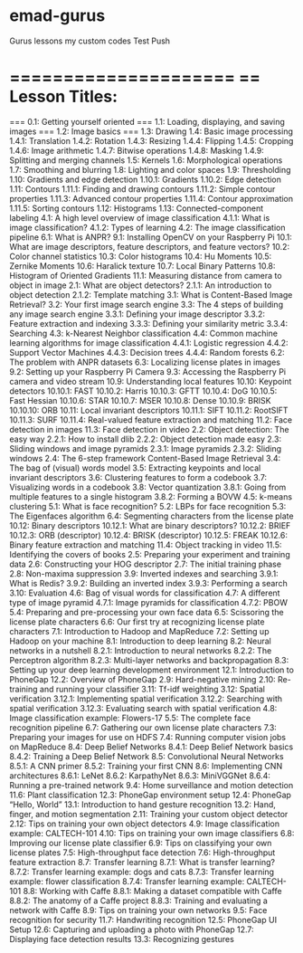 # emad-gurus
Gurus lessons my custom codes
Test Push


=====================
== Lesson Titles:
=====================
=== 0.1: Getting yourself oriented
=== 1.1: Loading, displaying, and saving images
=== 1.2: Image basics
=== 1.3: Drawing
1.4: Basic image processing
1.4.1: Translation
1.4.2: Rotation
1.4.3: Resizing
1.4.4: Flipping
1.4.5: Cropping
1.4.6: Image arithmetic
1.4.7: Bitwise operations
1.4.8: Masking
1.4.9: Splitting and merging channels
1.5: Kernels
1.6: Morphological operations
1.7: Smoothing and blurring
1.8: Lighting and color spaces
1.9: Thresholding
1.10: Gradients and edge detection
1.10.1: Gradients
1.10.2: Edge detection
1.11: Contours
1.11.1: Finding and drawing contours
1.11.2: Simple contour properties
1.11.3: Advanced contour properties
1.11.4: Contour approximation
1.11.5: Sorting contours
1.12: Histograms
1.13: Connected-component labeling
4.1: A high level overview of image classification
4.1.1: What is image classification?
4.1.2: Types of learning
4.2: The image classification pipeline
6.1: What is ANPR?
9.1: Installing OpenCV on your Raspberry Pi
10.1: What are image descriptors, feature descriptors, and feature vectors?
10.2: Color channel statistics
10.3: Color histograms
10.4: Hu Moments
10.5: Zernike Moments
10.6: Haralick texture
10.7: Local Binary Patterns
10.8: Histogram of Oriented Gradients
11.1: Measuring distance from camera to object in image
2.1: What are object detectors?
2.1.1: An introduction to object detection
2.1.2: Template matching
3.1: What is Content-Based Image Retrieval?
3.2: Your first image search engine
3.3: The 4 steps of building any image search engine
3.3.1: Defining your image descriptor
3.3.2: Feature extraction and indexing
3.3.3: Defining your similarity metric
3.3.4: Searching
4.3: k-Nearest Neighbor classification
4.4: Common machine learning algorithms for image classification
4.4.1: Logistic regression
4.4.2: Support Vector Machines
4.4.3: Decision trees
4.4.4: Random forests
6.2: The problem with ANPR datasets
6.3: Localizing license plates in images
9.2: Setting up your Raspberry Pi Camera
9.3: Accessing the Raspberry Pi camera and video stream
10.9: Understanding local features
10.10: Keypoint detectors
10.10.1: FAST
10.10.2: Harris
10.10.3: GFTT
10.10.4: DoG
10.10.5: Fast Hessian
10.10.6: STAR
10.10.7: MSER
10.10.8: Dense
10.10.9: BRISK
10.10.10: ORB
10.11: Local invariant descriptors
10.11.1: SIFT
10.11.2: RootSIFT
10.11.3: SURF
10.11.4: Real-valued feature extraction and matching
11.2: Face detection in images
11.3: Face detection in video
2.2: Object detection: The easy way
2.2.1: How to install dlib
2.2.2: Object detection made easy
2.3: Sliding windows and image pyramids
2.3.1: Image pyramids
2.3.2: Sliding windows
2.4: The 6-step framework
Content-Based Image Retrieval
3.4: The bag of (visual) words model
3.5: Extracting keypoints and local invariant descriptors
3.6: Clustering features to form a codebook
3.7: Visualizing words in a codebook
3.8: Vector quantization
3.8.1: Going from multiple features to a single histogram
3.8.2: Forming a BOVW
4.5: k-means clustering
5.1: What is face recognition?
5.2: LBPs for face recognition
5.3: The Eigenfaces algorithm
6.4: Segmenting characters from the license plate
10.12: Binary descriptors
10.12.1: What are binary descriptors?
10.12.2: BRIEF
10.12.3: ORB (descriptor)
10.12.4: BRISK (descriptor)
10.12.5: FREAK
10.12.6: Binary feature extraction and matching
11.4: Object tracking in video
11.5: Identifying the covers of books
2.5: Preparing your experiment and training data
2.6: Constructing your HOG descriptor
2.7: The initial training phase
2.8: Non-maxima suppression
3.9: Inverted indexes and searching
3.9.1: What is Redis?
3.9.2: Building an inverted index
3.9.3: Performing a search
3.10: Evaluation
4.6: Bag of visual words for classification
4.7: A different type of image pyramid
4.7.1: Image pyramids for classification
4.7.2: PBOW
5.4: Preparing and pre-processing your own face data
6.5: Scissoring the license plate characters
6.6: Our first try at recognizing license plate characters
7.1: Introduction to Hadoop and MapReduce
7.2: Setting up Hadoop on your machine
8.1: Introduction to deep learning
8.2: Neural networks in a nutshell
8.2.1: Introduction to neural networks
8.2.2: The Perceptron algorithm
8.2.3: Multi-layer networks and backpropagation
8.3: Setting up your deep learning development environment
12.1: Introduction to PhoneGap
12.2: Overview of PhoneGap
2.9: Hard-negative mining
2.10: Re-training and running your classifier
3.11: Tf-idf weighting
3.12: Spatial verification
3.12.1: Implementing spatial verification
3.12.2: Searching with spatial verification
3.12.3: Evaluating search with spatial verification
4.8: Image classification example: Flowers-17
5.5: The complete face recognition pipeline
6.7: Gathering our own license plate characters
7.3: Preparing your images for use on HDFS
7.4: Running computer vision jobs on MapReduce
8.4: Deep Belief Networks
8.4.1: Deep Belief Network basics
8.4.2: Training a Deep Belief Network
8.5: Convolutional Neural Networks
8.5.1: A CNN primer
8.5.2: Training your first CNN
8.6: Implementing CNN architectures
8.6.1: LeNet
8.6.2: KarpathyNet
8.6.3: MiniVGGNet
8.6.4: Running a pre-trained network
9.4: Home surveillance and motion detection
11.6: Plant classification
12.3: PhoneGap environment setup
12.4: PhoneGap “Hello, World”
13.1: Introduction to hand gesture recognition
13.2: Hand, finger, and motion segmentation
2.11: Training your custom object detector
2.12: Tips on training your own object detectors
4.9: Image classification example: CALTECH-101
4.10: Tips on training your own image classifiers
6.8: Improving our license plate classifier
6.9: Tips on classifying your own license plates
7.5: High-throughput face detection
7.6: High-throughput feature extraction
8.7: Transfer learning
8.7.1: What is transfer learning?
8.7.2: Transfer learning example: dogs and cats
8.7.3: Transfer learning example: flower classification
8.7.4: Transfer learning example: CALTECH-101
8.8: Working with Caffe
8.8.1: Making a dataset compatible with Caffe
8.8.2: The anatomy of a Caffe project
8.8.3: Training and evaluating a network with Caffe
8.9: Tips on training your own networks
9.5: Face recognition for security
11.7: Handwriting recognition
12.5: PhoneGap UI Setup
12.6: Capturing and uploading a photo with PhoneGap
12.7: Displaying face detection results
13.3: Recognizing gestures
